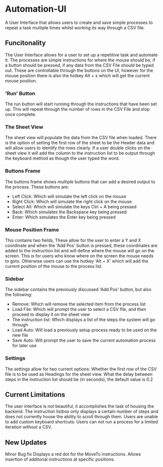 # Automation-UI
A User Interface that allows users to create and save simple processes to repeat a task multiple times whilst working its way through a CSV file.
  
## Funcitonality  
The User Interface allows for a user to set up a repetitive task and automate it.
The processes are simple instructions for where the mouse should be, if a button should be pressed, if any data from the CSV File should be typed out.
These are controllable through the buttons on the UI, however for the mouse position there is also the hotkey Alt + x which will get the current mouse position.

### 'Run' Button
The run button will start running through the instructions that have been set up.
This will repeat through the number of rows in the CSV File and stop once complete.

### The Sheet View
The sheet view will populate the data from the CSV file when loaded.
There is the option of setting the first row of the sheet to be the Header data and will allow users to identify the rows clearly.
If a user double clicks on the sheet view it will add the column to the instruction list to be output through the keyboard method as though the user typed the word.

### Buttons Frame
The buttons frame shows multiple buttons that can add a desired output to the process.
These buttons are:
* Left Click: Which will simulate the left click on the mouse
* Right Click: Which will simulate the right click on the mouse
* Select All: Which will simulate the keys Ctrl + A being pressed
* Back: Which simulates the Backspace key being pressed
* Enter: Which simulates the Enter key being pressed

### Mouse Position Frame
This contains two fields, These allow for the user to enter a Y and X coordinate and when the 'Add Pos' button is pressed, these coordinates are added to the instruction list and will define where the mouse will go on the screen.
This is for users who know where on the screen the mouse needs to goto. Otherwise users can use the hotkey 'Alt + X' which will add the current position of the mouse to the process list.

### Sidebar
The sidebar contains the previously discussed 'Add Pos' button, but also the following:
* Remove: Which will remove the selected item from the process list
* Load File: Which will prompt the user to select a CSV file, and then proceed to display it on the sheet view
* The instruction list: Which displays a list of the steps the system will go through
* Load Auto: Will load a previously setup process ready to be used on the new file
* Save Auto: Will prompt the user to save the current automation process for later use

### Settings
The settings allow for two current options:
Whether the first row of the CSV file is to be used as Headings for the sheet view.
What the delay between steps in the instruction list should be (in seconds), the default value is 0.2

## Current Limitations
The user interface is not beautiful, it accomplishes the task of housing the backend.
The instruction listbox only displays a certain number of steps and does not currently house the ability to scroll through them.
Users are unable to add custom keyboard shortcuts.
Users can not run a process for a limited iteration without a CSV.

## New Updates
Minor Bug fix
Displays a red dot for the MoveTo instructions.
Allows insertion of additonal instructions at specific positions.
